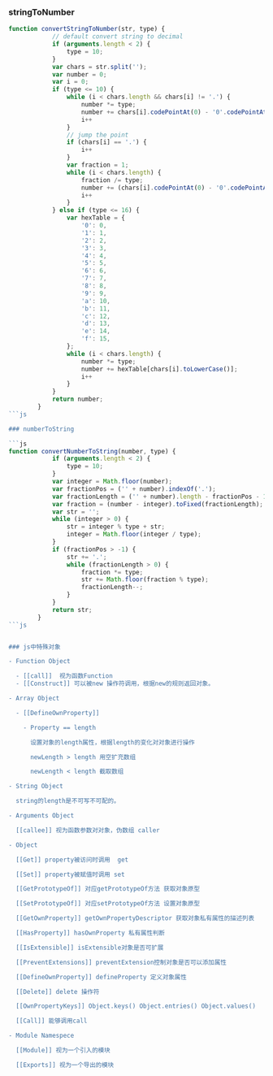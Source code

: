 ### stringToNumber

```js
function convertStringToNumber(str, type) {
            // default convert string to decimal
            if (arguments.length < 2) {
                type = 10;
            }
            var chars = str.split('');
            var number = 0;
            var i = 0;
            if (type <= 10) {
                while (i < chars.length && chars[i] != '.') {
                    number *= type;
                    number += chars[i].codePointAt(0) - '0'.codePointAt(0);
                    i++
                }
                // jump the point
                if (chars[i] == '.') {
                    i++
                }
                var fraction = 1;
                while (i < chars.length) {
                    fraction /= type;
                    number += (chars[i].codePointAt(0) - '0'.codePointAt(0)) * fraction;
                    i++
                }
            } else if (type <= 16) {
                var hexTable = {
                    '0': 0,
                    '1': 1,
                    '2': 2,
                    '3': 3,
                    '4': 4,
                    '5': 5,
                    '6': 6,
                    '7': 7,
                    '8': 8,
                    '9': 9,
                    'a': 10,
                    'b': 11,
                    'c': 12,
                    'd': 13,
                    'e': 14,
                    'f': 15,
                };
                while (i < chars.length) {
                    number *= type;
                    number += hexTable[chars[i].toLowerCase()];
                    i++
                }
            }
            return number;
        }
```js

### numberToString

```js
function convertNumberToString(number, type) {
            if (arguments.length < 2) {
                type = 10;
            }
            var integer = Math.floor(number);
            var fractionPos = ('' + number).indexOf('.');
            var fractionLength = ('' + number).length - fractionPos - 1;
            var fraction = (number - integer).toFixed(fractionLength);
            var str = '';
            while (integer > 0) {
                str = integer % type + str;
                integer = Math.floor(integer / type);
            }
            if (fractionPos > -1) {
                str += '.';
                while (fractionLength > 0) {
                    fraction *= type;
                    str += Math.floor(fraction % type);
                    fractionLength--;
                }
            }
            return str;
        }
```js


### js中特殊对象

- Function Object

  - [[call]]  视为函数Function
  - [[Construct]] 可以被new 操作符调用，根据new的规则返回对象。

- Array Object

  - [[DefineOwnProperty]] 

    - Property == length

      设置对象的length属性，根据length的变化对对象进行操作

      newLength > length 用空扩充数组

      newLength < length 截取数组

- String Object

  string的length是不可写不可配的。

- Arguments Object

  [[callee]] 视为函数参数对对象，伪数组 caller

- Object

  [[Get]] property被访问时调用  get

  [[Set]] property被赋值时调用 set

  [[GetPrototypeOf]] 对应getPrototypeOf方法 获取对象原型

  [[SetPrototypeOf]] 对应setPrototypeOf方法 设置对象原型

  [[GetOwnProperty]] getOwnPropertyDescriptor 获取对象私有属性的描述列表

  [[HasProperty]] hasOwnProperty 私有属性判断

  [[IsExtensible]] isExtensible对象是否可扩展

  [[PreventExtensions]] preventExtension控制对象是否可以添加属性

  [[DefineOwnProperty]] defineProperty 定义对象属性

  [[Delete]] delete 操作符

  [[OwnPropertyKeys]] Object.keys() Object.entries() Object.values()

  [[Call]] 能够调用call 

- Module Namespece

  [[Module]] 视为一个引入的模块

  [[Exports]] 视为一个导出的模块